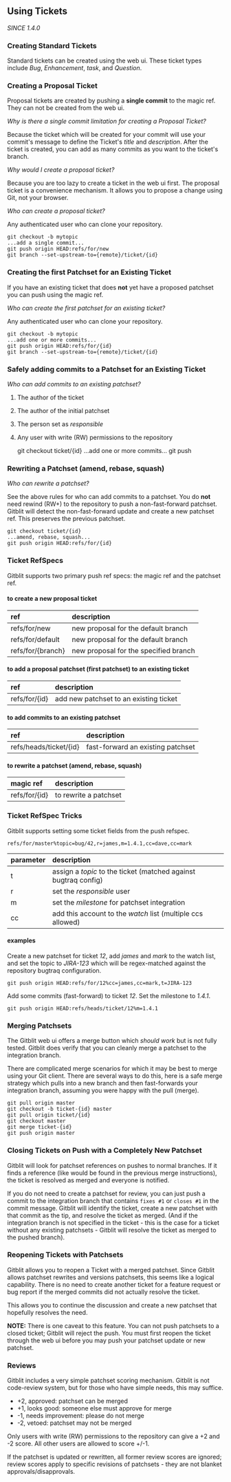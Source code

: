 ## Using Tickets

*SINCE 1.4.0*

### Creating Standard Tickets

Standard tickets can be created using the web ui.  These ticket types include *Bug*, *Enhancement*, *task*, and *Question*.

### Creating a Proposal Ticket

Proposal tickets are created by pushing a **single commit** to the magic ref.  They can not be created from the web ui.

*Why is there a single commit limitation for creating a Proposal Ticket?*

Because the ticket which will be created for your commit will use your commit's message to define the Ticket's *title* and *description*.  After the ticket is created, you can add as many commits as you want to the ticket's branch.

*Why would I create a proposal ticket?*

Because you are too lazy to create a ticket in the web ui first.  The proposal ticket is a convenience mechanism.  It allows you to propose a change using Git, not your browser.

*Who can create a proposal ticket?*

Any authenticated user who can clone your repository.

    git checkout -b mytopic
    ...add a single commit...
    git push origin HEAD:refs/for/new
    git branch --set-upstream-to={remote}/ticket/{id}

### Creating the first Patchset for an Existing Ticket

If you have an existing ticket that does **not** yet have a proposed patchset you can push using the magic ref.

*Who can create the first patchset for an existing ticket?*

Any authenticated user who can clone your repository.

    git checkout -b mytopic
    ...add one or more commits...
    git push origin HEAD:refs/for/{id}
    git branch --set-upstream-to={remote}/ticket/{id}

### Safely adding commits to a Patchset for an Existing Ticket

*Who can add commits to an existing patchset?*

1. The author of the ticket
2. The author of the initial patchset
3. The person set as *responsible*
4. Any user with write (RW) permissions to the repository


    git checkout ticket/{id}
    ...add one or more commits...
    git push

### Rewriting a Patchset (amend, rebase, squash)

*Who can rewrite a patchset?*

See the above rules for who can add commits to a patchset. You do **not** need rewind (RW+) to the repository to push a non-fast-forward patchset.  Gitblit will detect the non-fast-forward update and create a new patchset ref.  This preserves the previous patchset.

    git checkout ticket/{id}
    ...amend, rebase, squash...
    git push origin HEAD:refs/for/{id}

### Ticket RefSpecs

Gitblit supports two primary push ref specs: the magic ref and the patchset ref.

#### to create a new proposal ticket

| ref                  | description                                  |
| :------------------- | :------------------------------------------- |
| refs/for/new         | new proposal for the default branch          |
| refs/for/default     | new proposal for the default branch          |
| refs/for/{branch}    | new proposal for the specified branch        |

#### to add a proposal patchset (first patchset) to an existing ticket

| ref                  | description                                  |
| :------------------- | :------------------------------------------- |
| refs/for/{id}        | add new patchset to an existing ticket       |

#### to add commits to an existing patchset

| ref                          | description                          |
| :--------------------------- | :----------------------------------- |
| refs/heads/ticket/{id}       | fast-forward an existing patchset    |


#### to rewrite a patchset (amend, rebase, squash)

| magic ref            | description                                  |
| :------------------- | :------------------------------------------- |
| refs/for/{id}        | to rewrite a patchset                        |

### Ticket RefSpec Tricks

Gitblit supports setting some ticket fields from the push refspec.

    refs/for/master%topic=bug/42,r=james,m=1.4.1,cc=dave,cc=mark

| parameter | description                                                     |
| :-------- | :-------------------------------------------------------------- |
| t         | assign a *topic* to the ticket (matched against bugtraq config) |
| r         | set the *responsible* user                                      |
| m         | set the *milestone* for patchset integration                    |
| cc        | add this account to the *watch* list (multiple ccs allowed)     |

#### examples

Create a new patchset for ticket *12*, add *james* and *mark* to the watch list, and set the topic to *JIRA-123* which will be regex-matched against the repository bugtraq configuration.

    git push origin HEAD:refs/for/12%cc=james,cc=mark,t=JIRA-123

Add some commits (fast-forward) to ticket *12*.  Set the milestone to *1.4.1*.

    git push origin HEAD:refs/heads/ticket/12%m=1.4.1

### Merging Patchsets

The Gitblit web ui offers a merge button which *should work* but is not fully tested.  Gitblit does verify that you can cleanly merge a patchset to the integration branch.

There are complicated merge scenarios for which it may be best to merge using your Git client.  There are several ways to do this, here is a safe merge strategy which pulls into a new branch and then fast-forwards your integration branch, assuming you were happy with the pull (merge).

    git pull origin master
    git checkout -b ticket-{id} master
    git pull origin ticket/{id}
    git checkout master
    git merge ticket-{id}
    git push origin master

### Closing Tickets on Push with a Completely New Patchset

Gitblit will look for patchset references on pushes to normal branches.  If it finds a reference (like would be found in the previous merge instructions), the ticket is resolved as merged and everyone is notified.

If you do not need to create a patchset for review, you can just push a commit to the integration branch that contains `fixes #1` or `closes #1` in the commit message.  Gitblit will identify the ticket, create a new patchset with that commit as the tip, and resolve the ticket as merged.  (And if the integration branch is not specified in the ticket - this is the case for a ticket without any existing patchsets - Gitblit will resolve the ticket as merged to the pushed branch).

### Reopening Tickets with Patchsets

Gitblit allows you to reopen a Ticket with a merged patchset.  Since Gitblit allows patchset rewrites and versions patchsets, this seems like a logical capability.  There is no need to create another ticket for a feature request or bug report if the merged commits did not actually resolve the ticket.

This allows you to continue the discussion and create a new patchset that hopefully resolves the need.

**NOTE:**  There is one caveat to this feature.  You can not push patchsets to a closed ticket; Gitblit will reject the push.  You must first reopen the ticket through the web ui before you may push your patchset update or new patchset.

### Reviews

Gitblit includes a very simple patchset scoring mechanism.  Gitblit is not  code-review system, but for those who have simple needs, this may suffice.

- +2, approved: patchset can be merged
- +1, looks good: someone else must approve for merge
- -1, needs improvement: please do not merge
- -2, vetoed: patchset may not be merged

Only users with write (RW) permissions to the repository can give a +2 and -2 score.  All other users are allowed to score +/-1.

If the patchset is updated or rewritten, all former review scores are ignored; review scores apply to specific revisions of patchsets - they are not blanket approvals/disapprovals.
